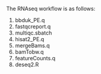 The RNAseq workflow is as follows:
  1. bbduk_PE.q
  2. fastqcreport.q
  3. multiqc.sbatch
  4. hisat2_PE.q
  5. mergeBams.q
  6. bamTobw.q
  7. featureCounts.q
  8. deseq2.R

